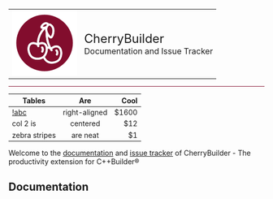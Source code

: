 <dl>
<table border="0" style="width:100%">
  <tr>
    <td>
        <img src="img/cherrybuilder_128.png">
    </td>
    <td>
        <font size ="5">
            CherryBuilder
        </font>
        <br>
        <font size="3">
            Documentation and Issue Tracker
        </font>
    </td> 
  </tr>
</table>
<hr style="border: none; height: 1px; color: #820d2d; background: #820d2d;"/>
</dl>

| Tables        | Are           | Cool  |
| ------------- |:-------------:| -----:|
| [!abc](img/cherrybuilder_128.png)     | right-aligned | $1600 |
| col 2 is      | centered      |   $12 |
| zebra stripes | are neat      |    $1 |

Welcome to the [documentation](#Documentation) and [issue tracker](https://github.com/FlKo/CherryBuilder-Doc/issues) of CherryBuilder - The productivity extension for C++Builder®

## Documentation